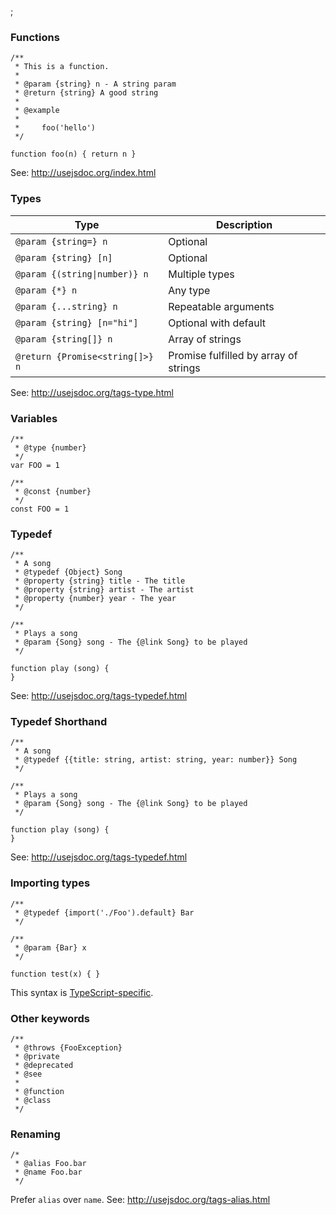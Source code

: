 ;

### Functions

    /**
     * This is a function.
     *
     * @param {string} n - A string param
     * @return {string} A good string
     *
     * @example
     *
     *     foo('hello')
     */

    function foo(n) { return n }

See: <a href="http://usejsdoc.org/index.html" class="uri">http://usejsdoc.org/index.html</a>

### Types

<table><thead><tr class="header"><th>Type</th><th>Description</th></tr></thead><tbody><tr class="odd"><td><code>@param {string=} n</code></td><td>Optional</td></tr><tr class="even"><td><code>@param {string} [n]</code></td><td>Optional</td></tr><tr class="odd"><td><code>@param {(string|number)} n</code></td><td>Multiple types</td></tr><tr class="even"><td><code>@param {*} n</code></td><td>Any type</td></tr><tr class="odd"><td><code>@param {...string} n</code></td><td>Repeatable arguments</td></tr><tr class="even"><td><code>@param {string} [n="hi"]</code></td><td>Optional with default</td></tr><tr class="odd"><td><code>@param {string[]} n</code></td><td>Array of strings</td></tr><tr class="even"><td><code>@return {Promise&lt;string[]&gt;} n</code></td><td>Promise fulfilled by array of strings</td></tr></tbody></table>

See: <a href="http://usejsdoc.org/tags-type.html" class="uri">http://usejsdoc.org/tags-type.html</a>

### Variables

    /**
     * @type {number}
     */
    var FOO = 1

    /**
     * @const {number}
     */
    const FOO = 1

### Typedef

    /**
     * A song
     * @typedef {Object} Song
     * @property {string} title - The title
     * @property {string} artist - The artist
     * @property {number} year - The year
     */

    /**
     * Plays a song
     * @param {Song} song - The {@link Song} to be played
     */

    function play (song) {
    }

See: <a href="http://usejsdoc.org/tags-typedef.html" class="uri">http://usejsdoc.org/tags-typedef.html</a>

### Typedef Shorthand

    /**
     * A song
     * @typedef {{title: string, artist: string, year: number}} Song
     */

    /**
     * Plays a song
     * @param {Song} song - The {@link Song} to be played
     */

    function play (song) {
    }

See: <a href="http://usejsdoc.org/tags-typedef.html" class="uri">http://usejsdoc.org/tags-typedef.html</a>

### Importing types

    /**
     * @typedef {import('./Foo').default} Bar
     */

    /**
     * @param {Bar} x
     */

    function test(x) { }

This syntax is [TypeScript-specific](https://github.com/Microsoft/TypeScript/wiki/JsDoc-support-in-JavaScript#import-types).

### Other keywords

    /**
     * @throws {FooException}
     * @private
     * @deprecated
     * @see
     *
     * @function
     * @class
     */

### Renaming

    /*
     * @alias Foo.bar
     * @name Foo.bar
     */

Prefer `alias` over `name`. See: <a href="http://usejsdoc.org/tags-alias.html" class="uri">http://usejsdoc.org/tags-alias.html</a>

